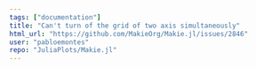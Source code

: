 ```yaml
---
tags: ["documentation"]
title: "Can't turn of the grid of two axis simultaneously"
html_url: "https://github.com/MakieOrg/Makie.jl/issues/2846"
user: "pabloemontes"
repo: "JuliaPlots/Makie.jl"
---
```


